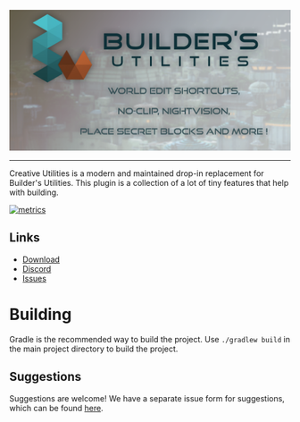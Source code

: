 ![](https://github.com/TheNextLvl-net/creative-utilities/blob/master/images/buildersutilities-banner.png?raw=true)

---

Creative Utilities is a modern and maintained drop-in replacement for Builder's Utilities.
This plugin is a collection of a lot of tiny features that help with building.

<a href="https://bstats.org/plugin/bukkit/TheNextLvl%20CreativeUtilities/22858" title="CreativeUtilities on bStats">
    <img src="https://bstats.org/signatures/bukkit/CreativeUtilities.svg"  alt="metrics"/>
</a>

## Links

* [Download](https://hangar.papermc.io/TheNextLvl/goPaintAdvanced)
* [Discord](https://thenextlvl.net/discord)
* [Issues](https://github.com/TheNextLvl-net/creative-utilities/issues)

# Building

Gradle is the recommended way to build the project. Use `./gradlew build` in the main project directory to build the
project.

## Suggestions

Suggestions are welcome! We have a separate issue form for suggestions, which can be
found [here](https://github.com/TheNextLvl-net/creative-utilities/issues/new?projects=&template=feature_request.yml).
